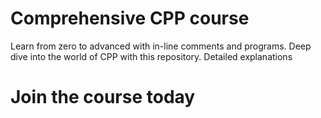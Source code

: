 # Comprehensive CPP course
Learn from zero to advanced with in-line comments and programs. Deep dive into the world of CPP with this repository. Detailed explanations
# Join the course today
